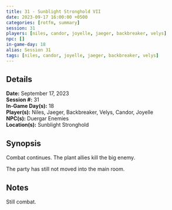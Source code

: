 ```yaml
---
title: 31 - Sunblight Stronghold VII
date: 2023-09-17 16:00:00 +0500
categories: [rotfm, summary]
session: 31
players: [niles, candor, joyelle, jaeger, backbreaker, velys]
npc: []
in-game-day: 18
alias: Session 31
tags: [niles, candor, joyelle, jaeger, backbreaker, velys]
---
```


## Details

**Date:** September 17, 2023 <br>
**Session #:** 31 <br>
**In-Game Day(s):** 18 <br>
**Player(s):** Niles, Jaeger, Backbreaker, Velys, Candor, Joyelle <br>
**NPC(s):** Duergar Enemies <br>
**Location(s):** Sunblight Stronghold

## Synopsis
Combat continues. The plant allies kill the big enemy.

The party has still not moved into the main room.

## Notes
Still combat.